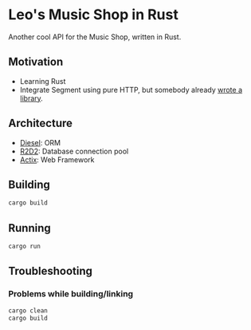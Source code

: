# Leo's Music Shop in Rust

Another cool API for the Music Shop, written in Rust.

## Motivation

- Learning Rust
- Integrate Segment using pure HTTP, but somebody already [wrote a library](https://crates.io/crates/segment).

## Architecture

- [Diesel](http://diesel.rs/): ORM
- [R2D2](https://github.com/sfackler/r2d2): Database connection pool
- [Actix](https://actix.rs/): Web Framework

## Building

```sh
cargo build
```

## Running

```sh
cargo run
```

## Troubleshooting

### Problems while building/linking

```sh
cargo clean
cargo build
```
